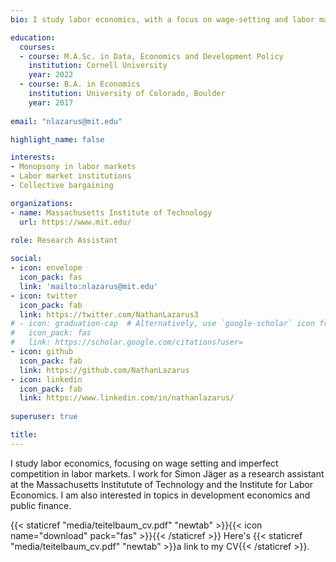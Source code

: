 ```yaml
---
bio: I study labor economics, with a focus on wage-setting and labor market institutions.

education:
  courses:
  - course: M.A.Sc. in Data, Economics and Development Policy
    institution: Cornell University
    year: 2022
  - course: B.A. in Economics
    institution: University of Colorado, Boulder
    year: 2017
    
email: "nlazarus@mit.edu"

highlight_name: false

interests:
- Monopsony in labor markets
- Labor market institutions
- Collective bargaining

organizations:
- name: Massachusetts Institute of Technology
  url: https://www.mit.edu/
  
role: Research Assistant

social:
- icon: envelope
  icon_pack: fas
  link: 'mailto:nlazarus@mit.edu'
- icon: twitter
  icon_pack: fab
  link: https://twitter.com/NathanLazarus3
# - icon: graduation-cap  # Alternatively, use `google-scholar` icon from `ai` icon pack
#   icon_pack: fas
#   link: https://scholar.google.com/citations?user=
- icon: github
  icon_pack: fab
  link: https://github.com/NathanLazarus
- icon: linkedin
  icon_pack: fab
  link: https://www.linkedin.com/in/nathanlazarus/
  
superuser: true

title: 
---
```


I study labor economics, focusing on wage setting and imperfect competition in labor markets. I work for Simon Jäger as a research assistant at the Massachusetts Institutute of Technology and the Institute for Labor Economics. I am also interested in topics in development economics and public finance.

{{< staticref "media/teitelbaum_cv.pdf" "newtab" >}}{{< icon name="download" pack="fas" >}}{{< /staticref >}} Here's {{< staticref "media/teitelbaum_cv.pdf" "newtab" >}}a link to my CV{{< /staticref >}}.
